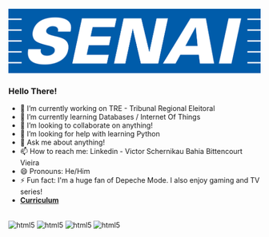 ![logo](https://github.com/Victorsbbv/Victorsbbv/blob/SENAI_logo/senai-logo-3.png)
### Hello There!

- 🔭 I’m currently working on TRE - Tribunal Regional Eleitoral
- 🌱 I’m currently learning Databases / Internet Of Things
- 👯 I’m looking to collaborate on anything!
- 🤔 I’m looking for help with learning Python
- 💬 Ask me about anything!
- 📫 How to reach me: Linkedin - Victor Schernikau Bahia Bittencourt Vieira
- 😄 Pronouns: He/Him
- ⚡ Fun fact: I'm a huge fan of Depeche Mode. I also enjoy gaming and TV series!
- <a href="https://github.com/Victorsbbv/Victorsbbv/blob/Curriculum_Victor/Curriculo_Victor.pdf" class="nav-link">**Curriculum**</a>

<div style ="display: inline_block"><br/>
 <img align="center" alt="html5" src="https://img.shields.io/badge/C-00599C?style=for-the-badge&logo=c&logoColor=white" />
 <img align="center" alt="html5" src="https://img.shields.io/badge/Python-14354C?style=for-the-badge&logo=python&logoColor=white" />
 <img align="center" alt="html5" src="https://img.shields.io/badge/MySQL-00000F?style=for-the-badge&logo=mysql&logoColor=white" />
 <img align="center" alt="html5" src="https://img.shields.io/badge/Arduino_IDE-00979D?style=for-the-badge&logo=arduino&logoColor=white" />
</div>
